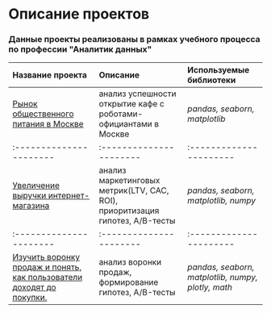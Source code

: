 # Описание проектов 

### Данные проекты реализованы в рамках учебного процесса по профессии "Аналитик данных"

| Название проекта | Описание | Используемые библиотеки | 
| :---------------------- | :---------------------- | :---------------------- |
| [Рынок общественного питания в Москве](<https://github.com/ac7or/Data_Analyst/tree/main/rest_data>) | анализ успешности открытие кафе с роботами-официантами в Москве| *pandas, seaborn, matplotlib* |
| :---------------------- | :---------------------- | :---------------------- |
| [Увеличение выручки интернет-магазина](<https://github.com/ac7or/Data_Analyst/tree/main/revenue_online_shop>) | анализ маркетинговых метрик(LTV, CAC, ROI), приоритизация гипотез, A/B-тесты | *pandas, seaborn, matplotlib, numpy* |
| :---------------------- | :---------------------- | :---------------------- |
| [Изучить воронку продаж и понять, как пользователи доходят до покупки.](<https://github.com/ac7or/Data_Analyst/tree/main/mobile_app_font>) | анализ воронки продаж, формирование гипотез, A/B-тесты | *pandas, seaborn, matplotlib, numpy, plotly, math* |
